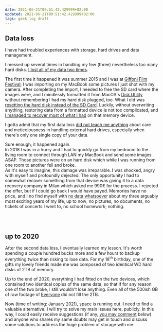 ```yaml
---
date: 2021-06-21T09:51:42.429999+02:00
updated: 2021-06-21T09:51:42.429999+02:00
tags: geek log draft
---
```

## Data loss

I have had troubled experiences with storage, hard drives and data management.

I messed up several times in handling my few (three) nevertheless too many hard disks. <u>I lost all of my data two times</u>.

The first time it happened it was summer 2015 and I was at [Giffoni Film Festival](/stuff#giffoni-film-festival "Giffoni Film Festival"); I was importing on my MacBook some pictures I just shot with my camera. After completing the import, I needed to free the SD card where the images were, and I mindlessly formatted it from MacOS's [Disk Utility](https://en.wikipedia.org/wiki/Disk_Utility "“Disk Utility” on Wikipedia") without remembering I had my hard disk plugged, too. What I did was <u>resetting the hard disk instead of the SD Card</u>. Luckily, without overwriting anything, restoring data from a formatted device is not too complicated, and <u>I managed to recover most of what I had</u> on that memory device.

I gotta admit that my first data loss <u>did not teach me anything</u> about care and meticolousness in handling external hard drives, especially when there's only one single copy of your data.

Sure enough, it happened again.\
In 2018 I was in a hurry and I had to quickly go from my bedroom to the living room to connect through LAN my MacBook and send some images ASAP. Those pictures were on an hard disk which while I was running from one room to another fell and broke.\
As it's easy to imagine, this damage was irreparable. I was shocked, angry with myself and profoundly dejected. The only opportunity I had to somewhat recover something from that device was giving it to a data recovery company in Milan which asked me 990€ for the process. I rejected the offer, but if I could go back I would have payed. Memories have no price, and I no find myself with <u>no data whatsoever</u> about my three arguably most exciting years of my life, up to now; no pictures, no documents, no tickets of concerts I went to, no school homework; nothing.

<br>
<br>

## up to 2020

After the second data loss, I eventually learned my lesson. It's worth spending a couple hundred bucks more and a few hours to backup everything twice than risking to lose data. For my 18<sup>th</sup> birthday, one of the gifts my lovely friends made me was composed of two identical WD hard disks of 2TB of memory.

Up to the end of 2020, everything I had fitted on the two devices, which contained two identical copies of the same data, so that if for any reason one of the two broke, I still wouldn't lose anything. Even all of the 500ish GB of raw footage of [Everyone](/everyone "Everyone short movie") did not fill the 2TB.

Now (time of writing: January 2021), space is running out. I need to find a valuable alternative. I will try to solve my main issues here, publicly. In this way, I could easily receive suggestions (if any, [you may comment](#comments) below) and anyone who shares my same doubts may get in touch and discuss some solutions to address the huge problem of storage with me.